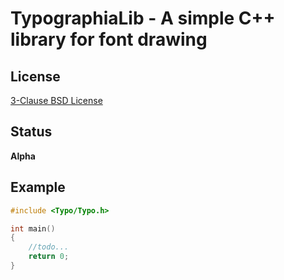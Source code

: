 TypographiaLib - A simple C++ library for font drawing
======================================================

License
-------

[3-Clause BSD License](https://github.com/LukasBanana/GaussianLib/blob/master/LICENSE.txt)

Status
------

**Alpha**

Example
-------

```cpp
#include <Typo/Typo.h>

int main()
{
    //todo...
    return 0;
}
```


